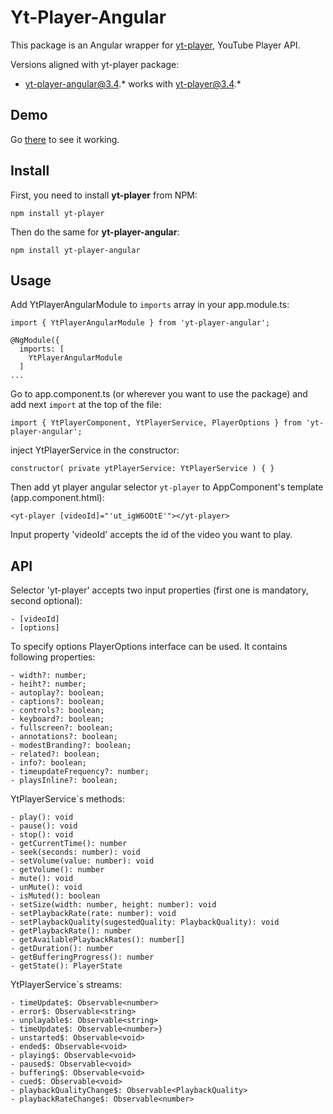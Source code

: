 # Yt-Player-Angular

This package is an Angular wrapper for [yt-player](https://www.npmjs.com/package/yt-player), YouTube Player API.

Versions aligned with yt-player package:
- yt-player-angular@3.4.* works with yt-player@3.4.*

## Demo

Go <a href="https://ragtam.github.io/yt-player-angular/">there</a> to see it working.

## Install

First, you need to install **yt-player** from NPM:
```
npm install yt-player
```

Then do the same for **yt-player-angular**:
```
npm install yt-player-angular
```

## Usage

Add YtPlayerAngularModule to `imports` array in your app.module.ts:

```
import { YtPlayerAngularModule } from 'yt-player-angular';

@NgModule({
  imports: [
    YtPlayerAngularModule
  ]
...
```

Go to app.component.ts (or wherever you want to use the package) and add next `import` at the top of the file:

```
import { YtPlayerComponent, YtPlayerService, PlayerOptions } from 'yt-player-angular';
```

inject YtPlayerService in the constructor:

```
constructor( private ytPlayerService: YtPlayerService ) { }
```

Then add yt player angular selector `yt-player` to AppComponent's template (app.component.html):

```
<yt-player [videoId]="'ut_igW6OOtE'"></yt-player>
```

Input property 'videoId' accepts the id of the video you want to play.

## API

Selector 'yt-player' accepts two input properties (first one is mandatory, second optional):
```
- [videoId]
- [options]
```

To specify options PlayerOptions interface can be used. It contains following properties:
```
- width?: number;
- heiht?: number;
- autoplay?: boolean;
- captions?: boolean;
- controls?: boolean;
- keyboard?: boolean;
- fullscreen?: boolean;
- annotations?: boolean;
- modestBranding?: boolean;
- related?: boolean;
- info?: boolean;
- timeupdateFrequency?: number;
- playsInline?: boolean;
```

YtPlayerService`s methods:
```
- play(): void
- pause(): void
- stop(): void
- getCurrentTime(): number
- seek(seconds: number): void
- setVolume(value: number): void
- getVolume(): number
- mute(): void
- unMute(): void
- isMuted(): boolean
- setSize(width: number, height: number): void
- setPlaybackRate(rate: number): void
- setPlaybackQuality(sugestedQuality: PlaybackQuality): void
- getPlaybackRate(): number
- getAvailablePlaybackRates(): number[]
- getDuration(): number
- getBufferingProgress(): number
- ​getState(): PlayerState
```

YtPlayerService`s streams:
```
- timeUpdate$: Observable<number>
- error$: Observable<string>
- unplayable$: Observable<string>
- timeUpdate$: Observable<number>}
- unstarted$: Observable<void>
- ended$: Observable<void>
- playing$: Observable<void>
- paused$: Observable<void>
- buffering$: Observable<void>
- cued$: Observable<void>
- playbackQualityChange$: Observable<PlaybackQuality>
- playbackRateChange$: Observable<number>
```
